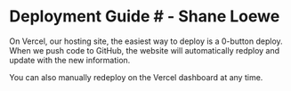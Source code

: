# Deployment Guide # - Shane Loewe

On Vercel, our hosting site, the easiest way to deploy is a 0-button deploy. When we push code to GitHub, the website will automatically redploy and update with the new information.

You can also manually redeploy on the Vercel dashboard at any time.